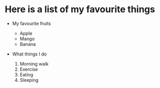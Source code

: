# Here is a list of my favourite things

- My favourite fruits
  - Apple
  - Mango
  - Banana
  
- What things I do
  1. Morning walk
  2. Exercise
  3. Eating
  4. Sleeping
